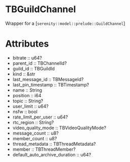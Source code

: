 # TBGuildChannel

 Wrapper for a [`serenity::model::prelude::GuildChannel`]
# Attributes
- bitrate :: u64?
- parent_id :: TBChannelId?
- guild_id :: TBGuildId
- kind :: &str
- last_message_id :: TBMessageId?
- last_pin_timestamp :: TBTimestamp?
- name :: String
- position :: i64
- topic :: String?
- user_limit :: u64?
- nsfw :: bool
- rate_limit_per_user :: u64?
- rtc_region :: String?
- video_quality_mode :: TBVideoQualityMode?
- message_count :: u8?
- member_count :: u8?
- thread_metadata :: TBThreadMetadata?
- member :: TBThreadMember?
- default_auto_archive_duration :: u64?
